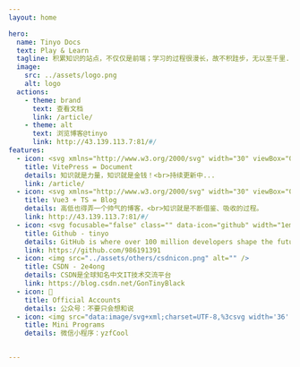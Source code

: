 ```yaml
---
layout: home

hero:
  name: Tinyo Docs
  text: Play & Learn
  tagline: 积累知识的站点，不仅仅是前端；学习的过程很漫长，故不积跬步，无以至千里...
  image:
    src: ../assets/logo.png
    alt: logo
  actions:
    - theme: brand
      text: 查看文档
      link: /article/
    - theme: alt
      text: 浏览博客@tinyo
      link: http://43.139.113.7:81/#/
features:
  - icon: <svg xmlns="http://www.w3.org/2000/svg" width="30" viewBox="0 0 256 256.32"><defs><linearGradient id="a" x1="-.828%" x2="57.636%" y1="7.652%" y2="78.411%"><stop offset="0%" stop-color="#41D1FF"></stop><stop offset="100%" stop-color="#BD34FE"></stop></linearGradient><linearGradient id="b" x1="43.376%" x2="50.316%" y1="2.242%" y2="89.03%"><stop offset="0%" stop-color="#FFEA83"></stop><stop offset="8.333%" stop-color="#FFDD35"></stop><stop offset="100%" stop-color="#FFA800"></stop></linearGradient></defs><path fill="url(#a)" d="M255.153 37.938 134.897 252.976c-2.483 4.44-8.862 4.466-11.382.048L.875 37.958c-2.746-4.814 1.371-10.646 6.827-9.67l120.385 21.517a6.537 6.537 0 0 0 2.322-.004l117.867-21.483c5.438-.991 9.574 4.796 6.877 9.62Z"></path><path fill="url(#b)" d="M185.432.063 96.44 17.501a3.268 3.268 0 0 0-2.634 3.014l-5.474 92.456a3.268 3.268 0 0 0 3.997 3.378l24.777-5.718c2.318-.535 4.413 1.507 3.936 3.838l-7.361 36.047c-.495 2.426 1.782 4.5 4.151 3.78l15.304-4.649c2.372-.72 4.652 1.36 4.15 3.788l-11.698 56.621c-.732 3.542 3.979 5.473 5.943 2.437l1.313-2.028 72.516-144.72c1.215-2.423-.88-5.186-3.54-4.672l-25.505 4.922c-2.396.462-4.435-1.77-3.759-4.114l16.646-57.705c.677-2.35-1.37-4.583-3.769-4.113Z"></path></svg>
    title: VitePress = Document
    details: 知识就是力量，知识就是金钱！<br>持续更新中...
    link: /article/
  - icon: <svg xmlns="http://www.w3.org/2000/svg" width="30" viewBox="0 0 256 220.8"><path fill="#41B883" d="M204.8 0H256L128 220.8 0 0h97.92L128 51.2 157.44 0h47.36Z"></path><path fill="#41B883" d="m0 0 128 220.8L256 0h-51.2L128 132.48 50.56 0H0Z"></path><path fill="#35495E" d="M50.56 0 128 133.12 204.8 0h-47.36L128 51.2 97.92 0H50.56Z"></path></svg>
    title: Vue3 + TS = Blog
    details: 高低也得弄一个帅气的博客，<br>知识就是不断借鉴、吸收的过程。
    link: http://43.139.113.7:81/#/
  - icon: <svg focusable="false" class="" data-icon="github" width="1em" height="1em" fill="currentColor" aria-hidden="true" viewBox="64 64 896 896"><path d="M511.6 76.3C264.3 76.2 64 276.4 64 523.5 64 718.9 189.3 885 363.8 946c23.5 5.9 19.9-10.8 19.9-22.2v-77.5c-135.7 15.9-141.2-73.9-150.3-88.9C215 726 171.5 718 184.5 703c30.9-15.9 62.4 4 98.9 57.9 26.4 39.1 77.9 32.5 104 26 5.7-23.5 17.9-44.5 34.7-60.8-140.6-25.2-199.2-111-199.2-213 0-49.5 16.3-95 48.3-131.7-20.4-60.5 1.9-112.3 4.9-120 58.1-5.2 118.5 41.6 123.2 45.3 33-8.9 70.7-13.6 112.9-13.6 42.4 0 80.2 4.9 113.5 13.9 11.3-8.6 67.3-48.8 121.3-43.9 2.9 7.7 24.7 58.3 5.5 118 32.4 36.8 48.9 82.7 48.9 132.3 0 102.2-59 188.1-200 212.9a127.5 127.5 0 0138.1 91v112.5c.8 9 0 17.9 15 17.9 177.1-59.7 304.6-227 304.6-424.1 0-247.2-200.4-447.3-447.5-447.3z"></path></svg>
    title: Github - tinyo
    details: GitHub is where over 100 million developers shape the future of software, together.
    link: https://github.com/986191391
  - icon: <img src="../assets/others/csdnicon.png" alt="" />
    title: CSDN - 2e4ong
    details: CSDN是全球知名中文IT技术交流平台
    link: https://blog.csdn.net/GonTinyBlack
  - icon: 🌈
    title: Official Accounts
    details: 公众号：不要只会想和说
  - icon: <img src="data:image/svg+xml;charset=UTF-8,%3csvg width='36' height='36' xmlns='http://www.w3.org/2000/svg'%3e%3cpath d='M27.4362985 16.6454925c-.7072239 1.1607165-1.8835821 2.0505075-3.2927761 2.4601791-.0354627.0102687-.0705672.0212538-.1062687.0309254-.2176716.0618508-.4409552.0997015-.6622089.0997015-.9763582 0-1.5276418-.6594627-1.2315224-1.4730746.216597-.5949851.785194-1.097194 1.4791642-1.3296717 1.0755821-.3922388 1.8271044-1.2868059 1.8271044-2.3277612 0-1.4026268-1.3645373-2.5397014-3.0476417-2.5397014-1.6832239 0-3.0476418 1.1370746-3.0476418 2.5397014v7.788418c0 1.8730746-1.0852538 3.515582-2.709015 4.4445373-.8851343.506388-1.9277612.8040597-3.0475224.8040597-3.1743283 0-5.75665667-2.3545075-5.75665667-5.248597 0-.9211941.26340299-1.7863881.72238806-2.5397015.71032836-1.1658508 1.89397011-2.0586269 3.31164181-2.4656717.001194-.0003582.0022686-.0007164.0034627-.0010746.2390447-.0743881.4869253-.1157015.7313433-.1157015.9806567 0 1.5345671.6625672 1.2371343 1.4797612-.2015523.553791-.7443582 1.0306866-1.377194 1.2844179-.0755821.025194-.1491344.0534925-.2217314.0833433-1.0052537.4150448-1.6980298 1.2762985-1.6980298 2.2746269 0 1.4026268 1.3644179 2.539582 3.0476417 2.539582 1.6831045 0 3.0475224-1.1369552 3.0475224-2.539582v-7.788418c0-1.873194 1.0851344-3.515582 2.709015-4.44465667.8851343-.50638806 1.9277612-.8040597 3.0476418-.8040597 3.1742089 0 5.7566567 2.35450747 5.7566567 5.24871637 0 .9210747-.2635224 1.7863881-.7225075 2.5397015M18 2C9.16346269 2 2 9.16346269 2 18c0 8.8365373 7.16346269 16 16 16 8.8365373 0 16-7.1634627 16-16 0-8.83653731-7.1634627-16-16-16' fill='%2307C160' fill-rule='evenodd'/%3e%3c/svg%3e" alt="" />
    title: Mini Programs
    details: 微信小程序：yzfCool


---
```


<style>
  ::-webkit-scrollbar {
    /*隐藏滚轮*/
    display: none;
  }
</style>